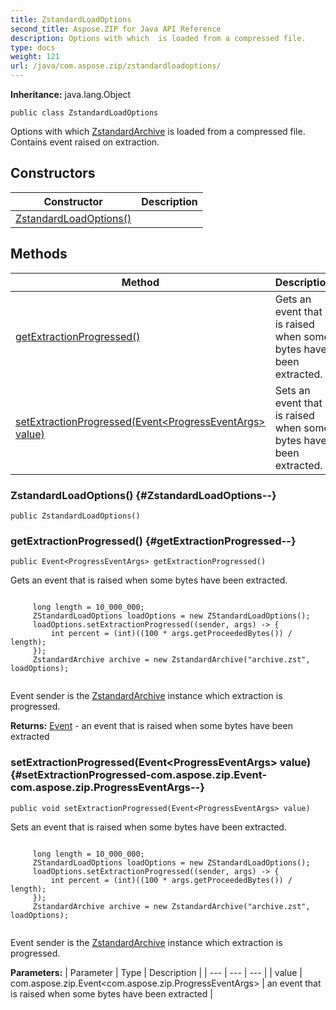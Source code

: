 ```yaml
---
title: ZstandardLoadOptions
second_title: Aspose.ZIP for Java API Reference
description: Options with which  is loaded from a compressed file.
type: docs
weight: 121
url: /java/com.aspose.zip/zstandardloadoptions/
---
```


**Inheritance:**
java.lang.Object
```
public class ZstandardLoadOptions
```

Options with which [ZstandardArchive](../../com.aspose.zip/zstandardarchive) is loaded from a compressed file. Contains event raised on extraction.
## Constructors

| Constructor | Description |
| --- | --- |
| [ZstandardLoadOptions()](#ZstandardLoadOptions--) |  |
## Methods

| Method | Description |
| --- | --- |
| [getExtractionProgressed()](#getExtractionProgressed--) | Gets an event that is raised when some bytes have been extracted. |
| [setExtractionProgressed(Event&lt;ProgressEventArgs&gt; value)](#setExtractionProgressed-com.aspose.zip.Event-com.aspose.zip.ProgressEventArgs--) | Sets an event that is raised when some bytes have been extracted. |
### ZstandardLoadOptions() {#ZstandardLoadOptions--}
```
public ZstandardLoadOptions()
```


### getExtractionProgressed() {#getExtractionProgressed--}
```
public Event<ProgressEventArgs> getExtractionProgressed()
```


Gets an event that is raised when some bytes have been extracted.

```

     long length = 10_000_000;
     ZStandardLoadOptions loadOptions = new ZStandardLoadOptions();
     loadOptions.setExtractionProgressed((sender, args) -> {
         int percent = (int)((100 * args.getProceededBytes()) / length);
     });
     ZstandardArchive archive = new ZstandardArchive("archive.zst", loadOptions);
 
```

Event sender is the [ZstandardArchive](../../com.aspose.zip/zstandardarchive) instance which extraction is progressed.

**Returns:**
[Event](../../com.aspose.zip/event) - an event that is raised when some bytes have been extracted
### setExtractionProgressed(Event&lt;ProgressEventArgs&gt; value) {#setExtractionProgressed-com.aspose.zip.Event-com.aspose.zip.ProgressEventArgs--}
```
public void setExtractionProgressed(Event<ProgressEventArgs> value)
```


Sets an event that is raised when some bytes have been extracted.

```

     long length = 10_000_000;
     ZStandardLoadOptions loadOptions = new ZStandardLoadOptions();
     loadOptions.setExtractionProgressed((sender, args) -> {
         int percent = (int)((100 * args.getProceededBytes()) / length);
     });
     ZstandardArchive archive = new ZstandardArchive("archive.zst", loadOptions);
 
```

Event sender is the [ZstandardArchive](../../com.aspose.zip/zstandardarchive) instance which extraction is progressed.

**Parameters:**
| Parameter | Type | Description |
| --- | --- | --- |
| value | com.aspose.zip.Event&lt;com.aspose.zip.ProgressEventArgs&gt; | an event that is raised when some bytes have been extracted |

